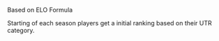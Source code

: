 Based on ELO Formula

Starting of each season players get a initial ranking based on their UTR category. 

